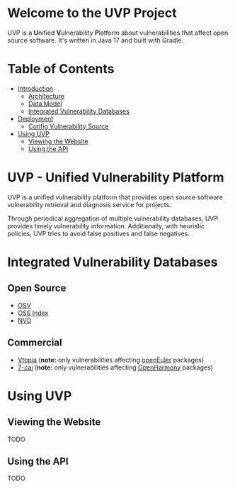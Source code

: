 # Welcome to the UVP Project

UVP is a **U**nified **V**ulnerability **P**latform about vulnerabilities that affect open source software.
It's written in Java 17 and built with Gradle.

# Table of Contents

- [Introduction](#uvp---unified-vulnerability-platform)
    - [Architecture](docs/architecture.md)
    - [Data Model](docs/data-model.md)
    - [Integrated Vulnerability Databases](#integrated-vulnerability-databases)
- [Deployment](docs/deployment.md)
    - [Config Vulnerability Source](docs/config-vuln-source.md)
- [Using UVP](#using-uvp)
    - [Viewing the Website](#viewing-the-website)
    - [Using the API](#using-the-api)

# UVP - Unified Vulnerability Platform

UVP is a unified vulnerability platform that provides open source software vulnerability retrieval
and diagnosis service for projects.

Through periodical aggregation of multiple vulnerability databases, UVP provides timely vulnerability information.
Additionally, with heuristic policies, UVP tries to avoid false positives and false negatives.

# Integrated Vulnerability Databases

## Open Source

* [OSV](https://osv.dev)
* [OSS Index](https://ossindex.sonatype.org)
* [NVD](https://nvd.nist.gov)

## Commercial

* [Vtopia](http://www.vulab.com.cn/vtopia.html)
  (**note:** only vulnerabilities affecting [openEuler](https://www.openeuler.org) packages)
* [7-cai](https://www.7-cai.com)
  (**note:** only vulnerabilities affecting [OpenHarmony](https://www.openharmony.cn) packages)

# Using UVP

## Viewing the Website

TODO

## Using the API

TODO
